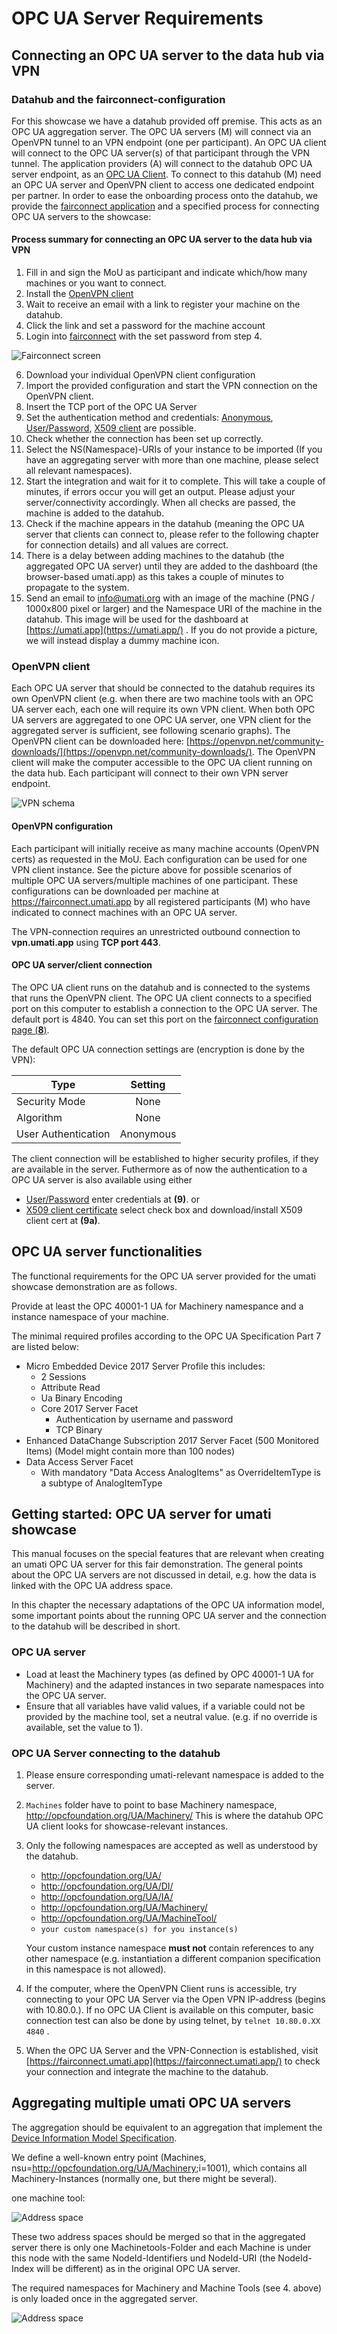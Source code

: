 # OPC UA Server Requirements

## Connecting an OPC UA server to the data hub via VPN

### Datahub and the fairconnect-configuration

For this showcase we have a datahub provided off premise. This acts as an OPC UA aggregation server. The OPC UA servers (M) will connect via an OpenVPN tunnel to an VPN endpoint (one per participant). An OPC UA client will connect to the OPC UA server(s) of that participant through the VPN tunnel. The application providers (A) will connect to the datahub OPC UA server endpoint, as an [OPC UA Client](CLIENT.md).
To connect to this datahub (M) need an OPC UA server and OpenVPN client to access one dedicated endpoint per partner.
In order to ease the onboarding process onto the datahub, we provide the [fairconnect application](https://fairconnect.umati.app) and a specified process for connecting OPC UA servers to the showcase:

#### Process summary for connecting an OPC UA server to the data hub via VPN

1. Fill in and sign the MoU as participant and indicate which/how many machines or you want to connect.
2. Install the [OpenVPN client](https://openvpn.net/community-downloads/) 
3. Wait to receive an email with a link to register your machine on the datahub.
4. Click the link and set a password for the machine account
5. Login into [fairconnect](https://fairconnect.umati.app) with the set password from step 4.

![Fairconnect screen](img/Fairconnect.png "Fairconnect screen")

6. Download your individual OpenVPN client configuration
7. Import the provided configuration and start the VPN connection on the OpenVPN client.
8. Insert the TCP port of the OPC UA Server
9. Set the authentication method and credentials: [Anonymous](http://opcfoundation.org/UA-Profile/Security/UserToken/Anonymous), [User/Password](http://opcfoundation.org/UA-Profile/Security/UserToken/Server/UserNamePassword), [X509 client](http://opcfoundation.org/UA-Profile/Security/UserToken/Server/X509Certificate) are possible.
10. Check whether the connection has been set up correctly.
11. Select the NS(Namespace)-URIs of your instance to be imported (If you have an aggregating server with more than one machine, please select all relevant namespaces).
12. Start the integration and wait for it to complete. This will take a couple of minutes, if errors occur you will get an output. Please adjust your server/connectivity accordingly. When all checks are passed, the machine is added to the datahub.
13. Check if the machine appears in the datahub (meaning the OPC UA server that clients can connect to, please refer to the following chapter for connection details) and all values are correct.
14. There is a delay between adding machines to the datahub (the aggregated OPC UA server) until they are added to the dashboard (the browser-based umati.app) as this takes a couple of minutes to propagate to the system.
15. Send an email to [info@umati.org](mailto:info@umati.org) with an image of the machine (PNG / 1000x800 pixel or larger) and the Namespace URI of the machine in the datahub. This image will be used for the dashboard at [https://umati.app](https://umati.app/) . If you do not provide a picture, we will instead display a dummy machine icon.

### OpenVPN client

Each OPC UA server that should be connected to the datahub requires its own OpenVPN client (e.g. when there are two machine tools with an OPC UA server each, each one will require its own VPN client. When both OPC UA servers are aggregated to one OPC UA server, one VPN client for the aggregated server is sufficient, see following scenario graphs). The OpenVPN client can be downloaded here: [https://openvpn.net/community-downloads/](https://openvpn.net/community-downloads/). The OpenVPN client will make the computer accessible to the OPC UA client running on the data hub. Each participant will connect to their own VPN server endpoint.

![VPN schema](img/VPN.png "VPN schema")

#### OpenVPN configuration

Each participant will initially receive as many machine accounts (OpenVPN certs) as requested in the MoU. Each configuration can be used for one VPN client instance.
See the picture above for possible scenarios of multiple OPC UA servers/multiple machines of one participant.
These configurations can be downloaded per machine at <https://fairconnect.umati.app> by all registered participants (M) who have indicated to connect machines with an OPC UA server.

The VPN-connection requires an unrestricted outbound connection to **vpn.umati.app** using **TCP port 443**.

#### OPC UA server/client connection

The OPC UA client runs on the datahub and is connected to the systems that runs the OpenVPN client. The OPC UA client connects to a specified port on this computer to establish a connection to the OPC UA server. The default port is 4840. You can set this port on the [fairconnect configuration page (**8**)](https://fairconnect.umati.app).

The default OPC UA connection settings are (encryption is done by the VPN):

| Type | Setting |
| --- | :---: |
| Security Mode | None |
| Algorithm | None |
| User Authentication | Anonymous |

The client connection will be established to higher security profiles, if they are available in the server.
Futhermore as of now the authentication to a OPC UA server is also available using either
- [User/Password](http://opcfoundation.org/UA-Profile/Security/UserToken/Server/UserNamePassword) enter credentials at **(9)**. 
or
- [X509 client certificate](http://opcfoundation.org/UA-Profile/Security/UserToken/Server/X509Certificate) select check box and download/install X509 client cert at **(9a)**.


## OPC UA server functionalities

The functional requirements for the OPC UA server provided for the umati showcase demonstration are as follows.

Provide at least the OPC 40001-1 UA for Machinery namespance and a instance namespace of your machine.

The minimal required profiles according to the OPC UA Specification Part 7 are listed below:

- Micro Embedded Device 2017 Server Profile this includes:
  - 2 Sessions
  - Attribute Read
  - Ua Binary Encoding
  - Core 2017 Server Facet
    - Authentication by username and password
    - TCP Binary
- Enhanced DataChange Subscription 2017 Server Facet (500 Monitored Items) (Model might contain more than 100 nodes)
- Data Access Server Facet
  - With mandatory &quot;Data Access AnalogItems&quot; as OverrideItemType is a subtype of AnalogItemType

## Getting started: OPC UA server for umati showcase

This manual focuses on the special features that are relevant when creating an umati OPC UA server for this fair demonstration. The general points about the OPC UA servers are not discussed in detail, e.g. how the data is linked with the OPC UA address space.

In this chapter the necessary adaptations of the OPC UA information model, some important points about the running OPC UA server and the connection to the datahub will be described in short.

### OPC UA server

- Load at least the Machinery types (as defined by OPC 40001-1 UA for Machinery) and the adapted instances in two separate namespaces into the OPC UA server.
- Ensure that all variables have valid values, if a variable could not be provided by the machine tool, set a neutral value. (e.g. if no override is available, set the value to 1).

### OPC UA Server connecting to the datahub

1. Please ensure corresponding umati-relevant namespace is added to the server.

2. `Machines` folder have to point to base Machinery namespace, <http://opcfoundation.org/UA/Machinery/>
This is where the datahub OPC UA client looks for showcase-relevant instances.

3. Only the following namespaces are accepted as well as understood by the datahub.

   - <http://opcfoundation.org/UA/>
   - <http://opcfoundation.org/UA/DI/>
   - <http://opcfoundation.org/UA/IA/>
   - <http://opcfoundation.org/UA/Machinery/>
   - <http://opcfoundation.org/UA/MachineTool/>
   - `your custom namespace(s) for you instance(s)`

   Your custom instance namespace **must not** contain references to any other namespace (e.g. instantiation a different companion specification in this namespace is not allowed).

4. If the computer, where the OpenVPN Client runs is accessible, try connecting to your OPC UA Server via the Open VPN IP-address (begins with 10.80.0.). If no OPC UA Client is available on this computer, basic connection test can also be done by using telnet, by `telnet 10.80.0.XX 4840` .
5. When the OPC UA Server and the VPN-Connection is established, visit [https://fairconnect.umati.app](https://fairconnect.umati.app/) to check your connection and integrate the machine to the datahub.

## Aggregating multiple umati OPC UA servers

The aggregation should be equivalent to an aggregation that implement the [Device Information Model Specification](https://reference.opcfoundation.org/v104/DI/v102/docs/5.9/).

We define a well-known entry point (Machines, nsu=<http://opcfoundation.org/UA/Machinery>;i=1001), which contains all Machinery-Instances (normally one, but there might be several).

one machine tool:

![Address space](img/Addressspace_sample.png "Addressspace sample")

These two address spaces should be merged so that in the aggregated server there is only one Machinetools-Folder and each Machine is under this node with the same NodeId-Identifiers und NodeId-URI (the NodeId-Index will be different) as in the original OPC UA server.

The required namespaces for Machinery and Machine Tools (see 4. above) is only loaded once in the aggregated server.

![Address space](img/Addressspace_aggregated.png "Adress space aggregated")
